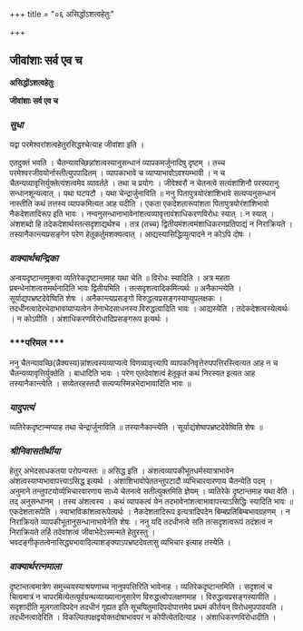 +++
title = "०६ असिद्धोंऽशत्वहेतुः"

+++


## जीवांशाः सर्व एव च

**असिद्धोंऽशत्वहेतुः**

**जीवांशाः सर्व एव च**

### ***सुधा***

यद्वा परमेश्वरांशत्वहेतुरसिद्धश्चेत्याह जीवांशा इति ।

एतदुक्तं भवति । चैतन्यावच्छिन्नांशत्वस्यानुसन्धानं व्यापकमर्जुनादिषु दृष्टम् । तच्च परमेश्वरजीवयोर्नास्तीत्युपपादितम् । व्यापकाभावे च व्याप्याभावोऽवश्यम्भावी । न च चैतन्यव्यावृत्तिर्युक्तेत्यंशत्वमेव व्यावर्तते । तथा च प्रयोगः । जीवेश्वरौ न चेतनत्वे सत्यंशांशिनौ परस्परानु सन्धानशून्यत्वात् । यथा घटपटौ । यथा चेन्द्रार्जुनाविति ॥ ननु पितापुत्रयोरंशांशिभावे सत्यप्यनुसन्धानं नास्तीति कथं तत्तस्य व्यापकमित्यत आह यदीति । एकता एकदेशतारूपांशता पितापुत्रयोरंशांशिभावो नैकदेशतादिरूप इति भावः । नन्वनुसन्धानाभावेनांशत्वव्यावृत्तावंशाधिकरणविरोधः स्यात् । न स्यात् । अंशशब्दो हि तदेकदेशार्थस्तत्सदृशाद्यर्थश्च । तत्र (तच्च) द्वितीयमंशत्वमंशाधिकरणप्रतिपाद्यं न निराक्रियते । तस्यानैकान्त्यप्रसङ्गेन परेण हेतूकर्तुमशक्यत्वात् । आद्यस्यासिद्धिव्युत्पादने न कोऽपि दोषः ।

### ***वाक्यार्थचन्द्रिका***

अन्वयदृष्टान्तमुक्त्वा व्यतिरेकदृष्टान्तमाह यथा चेति ॥ विरोधः स्यादिति । अत्र महता प्रबन्धेनांशत्वसमर्थनादिति भावः द्वितीयमिति । तत्सदृशत्वादिकमित्यर्थः ॥ अनैकान्त्येति । सूर्याद्यपभ्रष्टदेवेष्विति शेषः । अनैकान्त्यप्रसङ्गो विरुद्धत्वप्रसङ्गस्याप्युपलक्षकः । तदधीनत्वादेरभेदाभावव्याप्यत्वेन तेनाभेदसाधनस्य विरुद्धत्वादिति भावः । आद्यस्येति । तदेकदेशत्वस्येत्यर्थः । न कोऽपीति । अंशाधिकरणविरोधादिप्रसङ्गरूप इत्यर्थः ।

### ***परिमल ***

ननु चैतन्यावच्छि(न्नैक्यस्य)न्नांशत्वस्यव्याप्यत्वे विणव्यावृत्त्यापि व्यापकनिवृत्तेरुपपत्तिरस्त्वित्यत आह न च चैतन्यव्यावृत्तिर्युक्तेति । बाधादिति भावः । परेण एतदेवांशत्वं हेतूकृतं कथं निरस्यत इत्यत आह तस्यानैकान्त्येति । सव्येतरहस्तदौ सत्यप्यस्मिन्नभेदाभावादिति भावः ॥

### ***यादुपत्यं***

व्यतिरेकदृष्टान्मप्याह तथा चेन्द्रार्जुनाविति ॥ तस्यानैकान्त्येति । सूर्याद्यंशेष्वपभ्रष्टदेवेष्विति शेषः ॥

### ***श्रीनिवासतीर्थीया***

हेतुर् अभेदसाधकतया परोपन्यस्तः ॥ असिद्ध इति । अंशत्वव्यापकीभूतधर्मस्यात्राभावेन अंशत्वस्याप्यभावापत्त्याऽसिद्ध इत्यर्थः । अंशाशिभावोपेततन्तुपटादौ व्यभिचारवारणाय चैतन्येति पदम् । अनुमाने तन्तुपटयोर्व्यभिचारवारणाय साध्ये चेतनत्वे सतीत्युक्तमिति ज्ञेयम् । व्यतिरेके दृष्टान्तमाह यथा वेति । तद् अनुसन्धानम् । तस्य अंशत्वस्य । कथं व्यापकत्वं येन तदभावेनांशत्वाभावापत्त्याऽसिद्धिः स्यादिति भावः ॥ एकदेशतारूपेति । स्वाभाविकांशत्वरूपेत्यर्थः । नैकदेशतादिरूप इत्यत्रादिपदेन बिम्बप्रतिबिम्बभावग्रहणम् । न निराक्रियते व्यापकीभूतानुसन्धानाभावेनेति शेषः । ननु यदि तदधीनत्वे सति तत्सदृशत्वरूपं तदंशत्वं न निराक्रियते तर्हि तदेवांशत्वं जीवाभेदेऽस्मन्मते हेतुरस्तु । भवदङ्गीकृतत्वेनासिद्ध्यभावादित्याशङ्क्याऽपभ्रष्टदेवतासु व्यभिचार इत्याह तस्येति ।

### ***वाक्यार्थरत्नमाला***

दृष्टान्तत्वमात्रेण समुच्चयस्याश्रयणाच्च नानुपपत्तिरिति भावेनाह । व्यतिरेकदृष्टान्तमिति । सदृशत्वं च चित्वमात्रं न चापरमित्येतत्पूर्वग्रन्थव्याख्यानानुसारेण विरुद्धत्त्वोपलक्षणमाह । विरुद्धत्वप्रसङ्गस्यापीति । सदृशादीति मूलगतादिपदेन तदधीनं गृह्यत इति सूचयितुमादिपदोपात्तमेव प्रथमं कीर्तयन् विरोधमुपपादयति । तदधीनत्वादेरिति । विकल्पितपक्षद्वयोक्तदोषाभावपरं न कोपीत्येतदित्याह । अंशाधिकरणविरोधादीति ।

